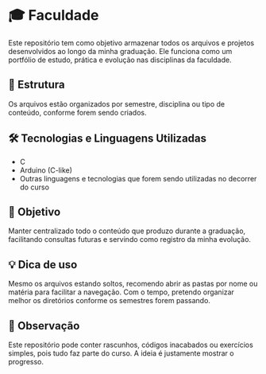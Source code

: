 # 🎓 Faculdade

Este repositório tem como objetivo armazenar todos os arquivos e projetos desenvolvidos ao longo da minha graduação. Ele funciona como um portfólio de estudo, prática e evolução nas disciplinas da faculdade.

## 📁 Estrutura

Os arquivos estão organizados por semestre, disciplina ou tipo de conteúdo, conforme forem sendo criados.

## 🛠️ Tecnologias e Linguagens Utilizadas

- C
- Arduino (C-like)
- Outras linguagens e tecnologias que forem sendo utilizadas no decorrer do curso

## 🚀 Objetivo

Manter centralizado todo o conteúdo que produzo durante a graduação, facilitando consultas futuras e servindo como registro da minha evolução.

## 💡 Dica de uso

Mesmo os arquivos estando soltos, recomendo abrir as pastas por nome ou matéria para facilitar a navegação. Com o tempo, pretendo organizar melhor os diretórios conforme os semestres forem passando.

## 📝 Observação

Este repositório pode conter rascunhos, códigos inacabados ou exercícios simples, pois tudo faz parte do curso. A ideia é justamente mostrar o progresso.
